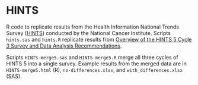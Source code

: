 # HINTS
R code to replicate results from the Health Information National Trends Survey ([HINTS](https://hints.cancer.gov/)) conducted by the National Cancer Institute. Scripts `hints.sas` and `hints.R` replicate results from [Overview of the HINTS 5 Cycle 3 Survey and Data Analysis Recommendations](https://hints.cancer.gov/data/download-data.aspx).

Scripts `HINTS-merge5.sas` and `HINTS-merge5.R` merge all three cycles of HINTS 5 into a single survey. Example results from the merged data are in `HINTS-merge5.html` (R),  `no-differences.xlsx`, and `with_differences.xlsx` (SAS).

